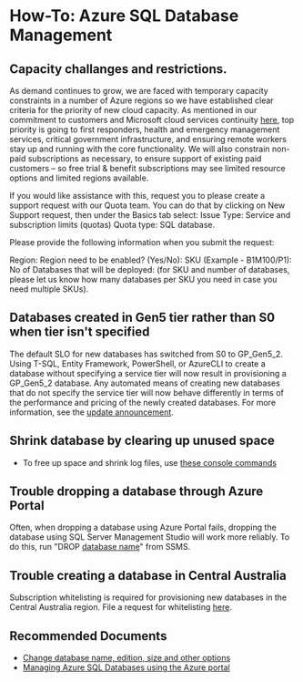 <properties
	pageTitle="How-To: Azure SQL Database Management"
	description="How-To: Azure SQL Database Management"
	service="microsoft.sql"
	resource="servers"
	authors="emlisa, johirsch,andikshi"
    ms.author="emlisa,andikshi"
	displayOrder=""
	selfHelpType="generic"
	supportTopicIds="32630418"
	productPesIds="13491"
	cloudEnvironments="public,blackForest,fairfax,mooncake, usnat, ussec"
	articleId="29427fe7-6a8b-46fc-aa6d-8d3fd5176098"
	ownershipId="AzureData_AzureSQLDB_Provisioning"
/>

# How-To: Azure SQL Database Management

## Capacity challanges and restrictions.

As demand continues to grow, we are faced with temporary capacity constraints in a number of Azure regions so we have established clear criteria for the priority of new cloud capacity. 
As mentioned in our commitment to customers and Microsoft cloud services continuity [here](https://azure.microsoft.com/en-us/blog/our-commitment-to-customers-and-microsoft-cloud-services-continuity/), top priority is going to first responders, health and emergency management services, critical government infrastructure, and ensuring remote workers stay up and running with the core functionality. 
We will also constrain non-paid subscriptions as necessary, to ensure support of existing paid customers – so free trial & benefit subscriptions may see limited resource options and limited regions available.

If you would like assistance with this, request you to please create a support request with our Quota team. You can do that by clicking on New Support request, then under the Basics tab select:
Issue Type: Service and subscription limits (quotas)
Quota type: SQL database. 

Please provide the following information when you submit the request: 

Region:
Region need to be enabled? (Yes/No):
SKU (Example - B1M100/P1):
No of Databases that will be deployed: (for SKU and number of databases, please let us know how many databases per SKU you need in case you need multiple SKUs).

## Databases created in Gen5 tier rather than S0 when tier isn't specified

The default SLO for new databases has switched from S0 to GP_Gen5_2. Using T-SQL, Entity Framework, PowerShell, or AzureCLI to create a database without specifying a service tier will now result in provisioning a GP_Gen5_2 database. Any automated means of creating new databases that do not specify the service tier will now behave differently in terms of the performance and pricing of the newly created databases. For more information, see the [update announcement](https://azure.microsoft.com/updates/azure-sql-database-default-configuration-changing-soon/).

## Shrink database by clearing up unused space

* To free up space and shrink log files, use [these console commands](https://docs.microsoft.com/sql/t-sql/database-console-commands/dbcc-shrinkdatabase-transact-sql)

## Trouble dropping a database through Azure Portal

Often, when dropping a database using Azure Portal fails, dropping the database using SQL Server Management Studio will work more reliably. To do this, run "DROP [database name](https://docs.microsoft.com/azure/sql-database/sql-database-connect-query-ssms)" from SSMS.

## Trouble creating a database in Central Australia

Subscription whitelisting is required for provisioning new databases in the Central Australia region. File a request for whitelisting [here](https://azure.microsoft.com/global-infrastructure/australia/contact/).

## **Recommended Documents**

* [Change database name, edition, size and other options](https://docs.microsoft.com/sql/t-sql/statements/alter-database-transact-sql?view=sql-server-2017?WT.mc_id=pid:13491:sid:32630418/)<br>
* [Managing Azure SQL Databases using the Azure portal](https://azure.microsoft.com/documentation/articles/sql-database-manage-portal?WT.mc_id=pid:13491:sid:32630418/)
